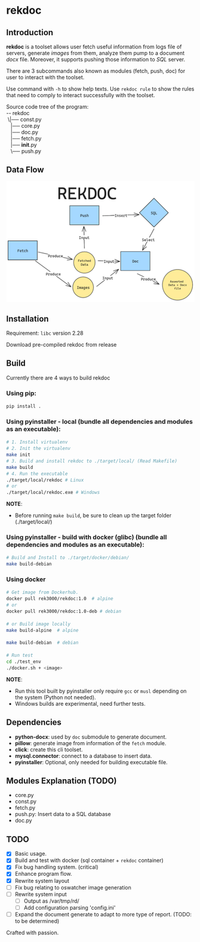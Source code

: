# rekdoc

## Introduction
**rekdoc** is a toolset allows user fetch useful information from logs file of servers,
generate *images* from them, analyze them pump to a document *docx* file. Moreover, it supports
pushing those information to *SQL* server.

There are 3 subcommands also known as modules (fetch, push, doc) for user to interact with the toolset.

Use command with `-h` to show help texts.
Use `rekdoc rule` to show the rules that need to comply to interact successfully with the toolset.

Source code tree of the program:\
-- rekdoc\
 \\|── const.py\
   |── core.py\
   |── doc.py\
   |── fetch.py\
   |── __init__.py\
   \\── push.py

## Data Flow
![alt Data flow image](./resources/rekdoc.png)

## Installation
Requirement: `libc` version 2.28

Download pre-compiled rekdoc from release
## Build
Currently there are 4 ways to build rekdoc
### Using pip:
```bash
pip install .
```
### Using pyinstaller - local (bundle all dependencies and modules as an executable):
```bash
# 1. Install virtualenv
# 2. Init the virtualenv
make init
# 3. Build and install rekdoc to ./target/local/ (Read Makefile)
make build
# 4. Run the executable 
./target/local/rekdoc # Linux
# or
./target/local/rekdoc.exe # Windows
```
**NOTE**: 
- Before running `make build`, be sure to clean up the target folder (./target/local/)

### Using pyinstaller - build with docker (glibc) (bundle all dependencies and modules as an executable):
```bash
# Build and Install to ./target/docker/debian/
make build-debian 
```

### Using docker 
```bash
# Get image from Dockerhub.
docker pull rek3000/rekdoc:1.0  # alpine
# or
docker pull rek3000/rekdoc:1.0-deb # debian

# or Build image locally
make build-alpine  # alpine

make build-debian  # debian 

# Run test
cd ./test_env
./docker.sh + <image>
```

**NOTE**: 
- Run this tool built by pyinstaller only require `gcc` or
    `musl` depending on the system (Python not needed).
- Windows builds are experimental, need further tests.

## Dependencies
- **python-docx**: used by `doc` submodule to generate document.
- **pillow**: generate image from information of the `fetch` module.
- **click**: create this cli toolset.
- **mysql.connector**: connect to a database to insert data.
- **pyinstaller**: Optional, only needed for building executable file.

## Modules Explanation (TODO)
- core.py
- const.py
- fetch.py
- push.py: Insert data to a SQL database
- doc.py

## TODO
- [x] Basic usage.
- [x] Build and test with docker (sql container + `rekdoc` container)
- [x] Fix bug handling system. (critical)
- [x] Enhance program flow.
- [x] Rewrite system layout
- [ ] Fix bug relating to oswatcher image generation
- [ ] Rewrite system input
    - [ ] Output as /var/tmp/rd/
    - [ ] Add configuration parsing 'config.ini'
- [ ] Expand the document generate to adapt to more type of report. (TODO: to be determined)

Crafted with passion.
